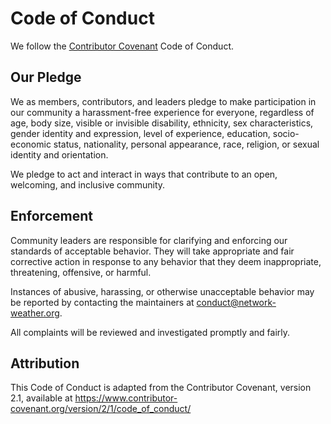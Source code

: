 # Code of Conduct

We follow the [Contributor Covenant](https://www.contributor-covenant.org/version/2/1/code_of_conduct/) Code of Conduct.

## Our Pledge

We as members, contributors, and leaders pledge to make participation in our
community a harassment-free experience for everyone, regardless of age, body
size, visible or invisible disability, ethnicity, sex characteristics, gender
identity and expression, level of experience, education, socio-economic status,
nationality, personal appearance, race, religion, or sexual identity and
orientation.

We pledge to act and interact in ways that contribute to an open, welcoming,
and inclusive community.

## Enforcement

Community leaders are responsible for clarifying and enforcing our standards of
acceptable behavior. They will take appropriate and fair corrective action in
response to any behavior that they deem inappropriate, threatening, offensive,
or harmful.

Instances of abusive, harassing, or otherwise unacceptable behavior may be
reported by contacting the maintainers at conduct@network-weather.org.

All complaints will be reviewed and investigated promptly and fairly.

## Attribution

This Code of Conduct is adapted from the Contributor Covenant, version 2.1,
available at https://www.contributor-covenant.org/version/2/1/code_of_conduct/
